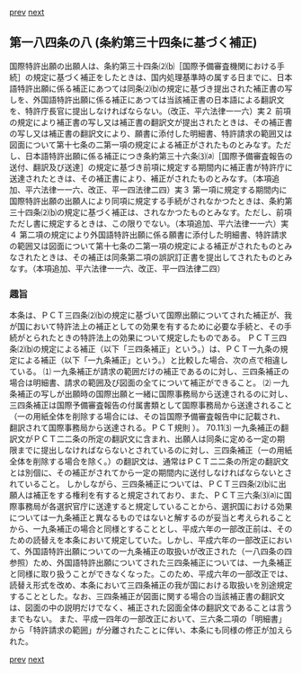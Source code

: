 [prev](/specific/markdowns/特許法/258_Mp-Ch_9-At_184_7.md)
[next](/specific/markdowns/特許法/260_Mp-Ch_9-At_184_9.md)
## 第一八四条の八 (条約第三十四条に基づく補正)
国際特許出願の出願人は、条約第三十四条⑵⒝［国際予備審査機関における手続］の規定に基づく補正をしたときは、国内処理基準時の属する日までに、日本語特許出願に係る補正にあつては同条⑵⒝の規定に基づき提出された補正書の写しを、外国語特許出願に係る補正にあつては当該補正書の日本語による翻訳文を、特許庁長官に提出しなければならない。（改正、平六法律一一六）実２ 前項の規定により補正書の写し又は補正書の翻訳文が提出されたときは、その補正書の写し又は補正書の翻訳文により、願書に添付した明細書、特許請求の範囲又は図面について第十七条の二第一項の規定による補正がされたものとみなす。ただし、日本語特許出願に係る補正につき条約第三十六条⑶⒜［国際予備審査報告の送付、翻訳及び送達］の規定に基づき前項に規定する期間内に補正書が特許庁に送達されたときは、その補正書により、補正がされたものとみなす。（本項追加、平六法律一一六、改正、平一四法律二四）実３ 第一項に規定する期間内に国際特許出願の出願人により同項に規定する手続がされなかつたときは、条約第三十四条⑵⒝の規定に基づく補正は、されなかつたものとみなす。ただし、前項ただし書に規定するときは、この限りでない。（本項追加、平六法律一一六）実４ 第二項の規定により外国語特許出願に係る願書に添付した明細書、特許請求の範囲又は図面について第十七条の二第一項の規定による補正がされたものとみなされたときは、その補正は同条第二項の誤訳訂正書を提出してされたものとみなす。（本項追加、平六法律一一六、改正、平一四法律二四）

### 趣旨
本条は、ＰＣＴ三四条⑵⒝の規定に基づいて国際出願についてされた補正が、我が国において特許法上の補正としての効果を有するために必要な手続と、その手続がとられたときの特許法上の効果について規定したものである。
ＰＣＴ三四条⑵⒝の規定による補正（以下「三四条補正」という。）は、ＰＣＴ一九条の規定による補正（以下「一九条補正」という。）と比較した場合、次の点で相違している。
⑴ 一九条補正が請求の範囲だけの補正であるのに対し、三四条補正の場合は明細書、請求の範囲及び図面の全てについて補正ができること。
⑵ 一九条補正の写しが出願時の国際出願と一緒に国際事務局から送達されるのに対し、三四条補正は国際予備審査報告の付属書類として国際事務局から送達されること（一の用紙全体を削除する場合には、その旨国際予備審査報告中に記載され、翻訳されて国際事務局から送達される。ＰＣＴ規則 ）。
70.11⑶ 一九条補正の翻訳文がＰＣＴ二二条の所定の翻訳文に含まれ、出願人は同条に定める一定の期限までに提出しなければならないとされているのに対し、三四条補正（一の用紙全体を削除する場合を除く。）の翻訳文は、通常はＰＣＴ二二条の所定の翻訳文とは別個に、その補正がされてから一定の期間内に送付しなければならないとされていること。
しかしながら、三四条補正については、ＰＣＴ三四条⑵⒝に出願人は補正をする権利を有すると規定されており、また、ＰＣＴ三六条⑶⒜に国際事務局が各選択官庁に送達すると規定していることから、選択国における効果については一九条補正と異なるものではないと解するのが妥当と考えられることから、一九条補正の場合と同様とすることとし、平成六年の一部改正前は、そのための読替えを本条において規定していた。しかし、平成六年の一部改正において、外国語特許出願についての一九条補正の取扱いが改正された（一八四条の四参照）ため、外国語特許出願についてされた三四条補正については、一九条補正と同様に取り扱うことができなくなった。このため、平成六年の一部改正では、読替え形式を改め、本条において三四条補正の我が国における取扱いを別途規定することとした。なお、三四条補正が図面に関する場合の当該補正書の翻訳文は、図面の中の説明だけでなく、補正された図面全体の翻訳文であることは言うまでもない。
また、平成一四年の一部改正において、三六条二項の「明細書」から「特許請求の範囲」が分離されたことに伴い、本条にも同様の修正が加えられた。

[prev](/specific/markdowns/特許法/258_Mp-Ch_9-At_184_7.md)
[next](/specific/markdowns/特許法/260_Mp-Ch_9-At_184_9.md)